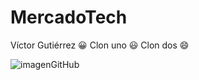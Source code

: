 # MercadoTech
Víctor Gutiérrez :grinning:
Clon uno :smiley:
Clon dos :smile:

![imagenGitHub](https://global-uploads.webflow.com/5f5a53e153805db840dae2db/6073fbf151fa4565d48572dc_GitHub_aprender-programaci%25C3%25B3n.jpeg )
